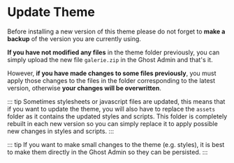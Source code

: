 # Update Theme

Before installing a new version of this theme please do not forget to **make a backup** of the version you are currently using.

**If you have not modified any files** in the theme folder previously, you can simply upload the new file `galerie.zip` in the Ghost Admin and that's it.

However, **if you have made changes to some files previously**, you must apply those changes to the files in the folder corresponding to the latest version, otherwise **your changes will be overwritten**.

::: tip
Sometimes stylesheets or javascript files are updated, this means that if you want to update the theme, you will also have to replace the `assets` folder as it contains the updated styles and scripts. This folder is completely rebuilt in each new version so you can simply replace it to apply possible new changes in styles and scripts.
:::

::: tip
If you want to make small changes to the theme (e.g. styles), it is best to make them directly in the Ghost Admin so they can be persisted.
:::
